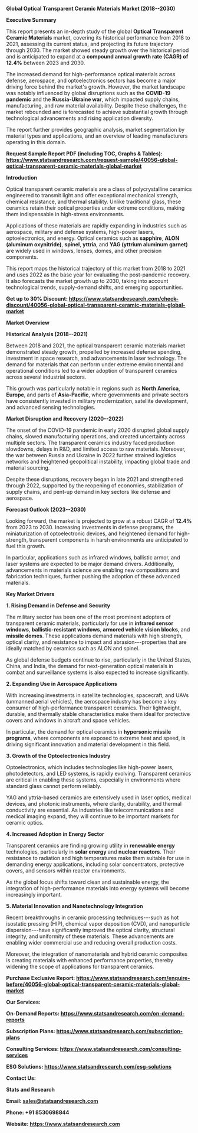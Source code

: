 **Global Optical Transparent Ceramic Materials Market (2018--2030)**

**Executive Summary**

This report presents an in-depth study of the global **Optical
Transparent Ceramic Materials** market, covering its historical
performance from 2018 to 2021, assessing its current status, and
projecting its future trajectory through 2030. The market showed steady
growth over the historical period and is anticipated to expand at a
**compound annual growth rate (CAGR) of 12.4%** between 2023 and 2030.

The increased demand for high-performance optical materials across
defense, aerospace, and optoelectronics sectors has become a major
driving force behind the market's growth. However, the market landscape
was notably influenced by global disruptions such as the **COVID-19
pandemic** and the **Russia-Ukraine war**, which impacted supply chains,
manufacturing, and raw material availability. Despite these challenges,
the market rebounded and is forecasted to achieve substantial growth
through technological advancements and rising application diversity.

The report further provides geographic analysis, market segmentation by
material types and applications, and an overview of leading
manufacturers operating in this domain.

**Request Sample Report PDF (including TOC, Graphs & Tables):
<https://www.statsandresearch.com/request-sample/40056-global-optical-transparent-ceramic-materials-global-market>**

**Introduction**

Optical transparent ceramic materials are a class of polycrystalline
ceramics engineered to transmit light and offer exceptional mechanical
strength, chemical resistance, and thermal stability. Unlike traditional
glass, these ceramics retain their optical properties under extreme
conditions, making them indispensable in high-stress environments.

Applications of these materials are rapidly expanding in industries such
as aerospace, military and defense systems, high-power lasers,
optoelectronics, and energy. Optical ceramics such as **sapphire**,
**ALON (aluminum oxynitride)**, **spinel**, **yttria**, and **YAG
(yttrium aluminum garnet)** are widely used in windows, lenses, domes,
and other precision components.

This report maps the historical trajectory of this market from 2018 to
2021 and uses 2022 as the base year for evaluating the post-pandemic
recovery. It also forecasts the market growth up to 2030, taking into
account technological trends, supply-demand shifts, and emerging
opportunities.

**Get up to 30% Discount:
<https://www.statsandresearch.com/check-discount/40056-global-optical-transparent-ceramic-materials-global-market>**

**Market Overview**

**Historical Analysis (2018--2021)**

Between 2018 and 2021, the optical transparent ceramic materials market
demonstrated steady growth, propelled by increased defense spending,
investment in space research, and advancements in laser technology. The
demand for materials that can perform under extreme environmental and
operational conditions led to a wider adoption of transparent ceramics
across several industrial sectors.

This growth was particularly notable in regions such as **North
America**, **Europe**, and parts of **Asia-Pacific**, where governments
and private sectors have consistently invested in military
modernization, satellite development, and advanced sensing technologies.

**Market Disruption and Recovery (2020--2022)**

The onset of the COVID-19 pandemic in early 2020 disrupted global supply
chains, slowed manufacturing operations, and created uncertainty across
multiple sectors. The transparent ceramics industry faced production
slowdowns, delays in R&D, and limited access to raw materials. Moreover,
the war between Russia and Ukraine in 2022 further strained logistics
networks and heightened geopolitical instability, impacting global trade
and material sourcing.

Despite these disruptions, recovery began in late 2021 and strengthened
through 2022, supported by the reopening of economies, stabilization of
supply chains, and pent-up demand in key sectors like defense and
aerospace.

**Forecast Outlook (2023--2030)**

Looking forward, the market is projected to grow at a robust CAGR of
**12.4%** from 2023 to 2030. Increasing investments in defense programs,
the miniaturization of optoelectronic devices, and heightened demand for
high-strength, transparent components in harsh environments are
anticipated to fuel this growth.

In particular, applications such as infrared windows, ballistic armor,
and laser systems are expected to be major demand drivers. Additionally,
advancements in materials science are enabling new compositions and
fabrication techniques, further pushing the adoption of these advanced
materials.

**Key Market Drivers**

**1. Rising Demand in Defense and Security**

The military sector has been one of the most prominent adopters of
transparent ceramic materials, particularly for use in **infrared sensor
windows**, **ballistic-resistant windows**, **armored vehicle vision
blocks**, and **missile domes**. These applications demand materials
with high strength, optical clarity, and resistance to impact and
abrasion---properties that are ideally matched by ceramics such as ALON
and spinel.

As global defense budgets continue to rise, particularly in the United
States, China, and India, the demand for next-generation optical
materials in combat and surveillance systems is also expected to
increase significantly.

**2. Expanding Use in Aerospace Applications**

With increasing investments in satellite technologies, spacecraft, and
UAVs (unmanned aerial vehicles), the aerospace industry has become a key
consumer of high-performance transparent ceramics. Their lightweight,
durable, and thermally stable characteristics make them ideal for
protective covers and windows in aircraft and space vehicles.

In particular, the demand for optical ceramics in **hypersonic missile
programs**, where components are exposed to extreme heat and speed, is
driving significant innovation and material development in this field.

**3. Growth of the Optoelectronics Industry**

Optoelectronics, which includes technologies like high-power lasers,
photodetectors, and LED systems, is rapidly evolving. Transparent
ceramics are critical in enabling these systems, especially in
environments where standard glass cannot perform reliably.

YAG and yttria-based ceramics are extensively used in laser optics,
medical devices, and photonic instruments, where clarity, durability,
and thermal conductivity are essential. As industries like
telecommunications and medical imaging expand, they will continue to be
important markets for ceramic optics.

**4. Increased Adoption in Energy Sector**

Transparent ceramics are finding growing utility in **renewable energy**
technologies, particularly in **solar energy** and **nuclear reactors**.
Their resistance to radiation and high temperatures make them suitable
for use in demanding energy applications, including solar concentrators,
protective covers, and sensors within reactor environments.

As the global focus shifts toward clean and sustainable energy, the
integration of high-performance materials into energy systems will
become increasingly important.

**5. Material Innovation and Nanotechnology Integration**

Recent breakthroughs in ceramic processing techniques---such as hot
isostatic pressing (HIP), chemical vapor deposition (CVD), and
nanoparticle dispersion---have significantly improved the optical
clarity, structural integrity, and uniformity of these materials. These
advancements are enabling wider commercial use and reducing overall
production costs.

Moreover, the integration of nanomaterials and hybrid ceramic composites
is creating materials with enhanced performance properties, thereby
widening the scope of applications for transparent ceramics.

**Purchase Exclusive Report:
<https://www.statsandresearch.com/enquire-before/40056-global-optical-transparent-ceramic-materials-global-market>**

**Our Services:**

**On-Demand Reports:
<https://www.statsandresearch.com/on-demand-reports>**

**Subscription Plans:
<https://www.statsandresearch.com/subscription-plans>**

**Consulting Services:
<https://www.statsandresearch.com/consulting-services>**

**ESG Solutions: <https://www.statsandresearch.com/esg-solutions>**

**Contact Us:**

**Stats and Research**

**Email: <sales@statsandresearch.com>**

**Phone: +91 8530698844**

**Website: <https://www.statsandresearch.com>**
